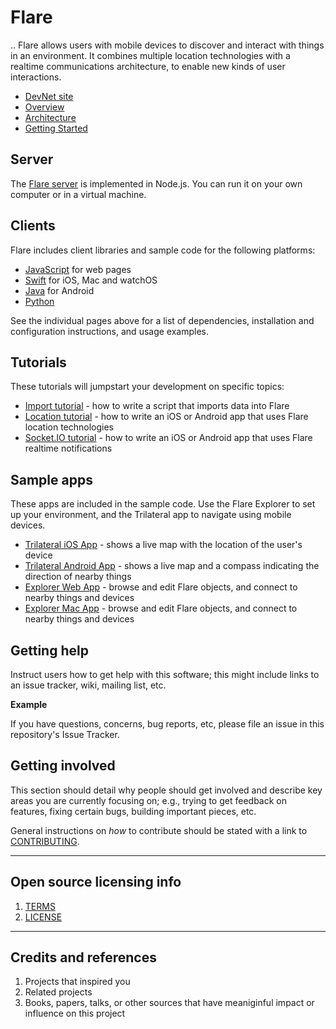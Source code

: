 # Flare
..
Flare allows users with mobile devices to discover and interact with things in an environment. It combines multiple location technologies with a realtime communications architecture, to enable new kinds of user interactions. 

- [DevNet site](http://devnet-stage.kpimdp.com/site/flare/)
- [Overview](http://devnet-stage.kpimdp.com/site/flare/discover/overview/)
- [Architecture](http://devnet-stage.kpimdp.com/site/flare/discover/architecture/)
- [Getting Started](http://devnet-stage.kpimdp.com/site/flare/discover/gettingstarted/)

## Server

The [Flare server](server/) is implemented in Node.js. You can run it on your own computer or in a virtual machine. 

## Clients

Flare includes client libraries and sample code for the following platforms:

- [JavaScript](server/public/) for web pages
- [Swift](swift/) for iOS, Mac and watchOS
- [Java](java/) for Android
- [Python](python/)

See the individual pages above for a list of dependencies, installation and configuration instructions, and usage examples.

## Tutorials

These tutorials will jumpstart your development on specific topics:

- [Import tutorial](http://devnet-stage.kpimdp.com/site/flare/learn/import-tutorial/) - how to write a script that imports data into Flare
- [Location tutorial](http://devnet-stage.kpimdp.com/site/flare/learn/location-tutorial/) - how to write an iOS or Android app that uses Flare location technologies
- [Socket.IO tutorial](http://devnet-stage.kpimdp.com/site/flare/learn/socketio-tutorial/) - how to write an iOS or Android app that uses Flare realtime notifications

## Sample apps

These apps are included in the sample code. Use the Flare Explorer to set up your environment, and the Trilateral app to navigate using mobile devices.

- [Trilateral iOS App](http://devnet-stage.kpimdp.com/site/flare/learn/trilateral-ios/) - shows a live map with the location of the user's device
- [Trilateral Android App](http://devnet-stage.kpimdp.com/site/flare/learn/trilateral-android/) - shows a live map and a compass indicating the direction of nearby things
- [Explorer Web App](http://devnet-stage.kpimdp.com/site/flare/learn/explorer-web/) - browse and edit Flare objects, and connect to nearby things and devices
- [Explorer Mac App](http://devnet-stage.kpimdp.com/site/flare/learn/explorer-mac/) - browse and edit Flare objects, and connect to nearby things and devices

## Getting help

Instruct users how to get help with this software; this might include links to an issue tracker, wiki, mailing list, etc.

**Example**

If you have questions, concerns, bug reports, etc, please file an issue in this repository's Issue Tracker.

## Getting involved

This section should detail why people should get involved and describe key areas you are
currently focusing on; e.g., trying to get feedback on features, fixing certain bugs, building
important pieces, etc.

General instructions on _how_ to contribute should be stated with a link to [CONTRIBUTING](CONTRIBUTING.md).


----

## Open source licensing info
1. [TERMS](TERMS.md)
2. [LICENSE](LICENSE)


----

## Credits and references

1. Projects that inspired you
2. Related projects
3. Books, papers, talks, or other sources that have meaniginful impact or influence on this project
